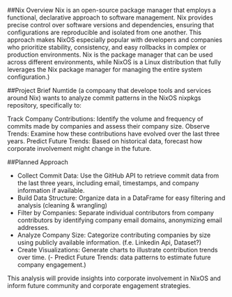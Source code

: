 ##Nix Overview
Nix is an open-source package manager that employs a functional, declarative approach to software management. Nix provides precise control over software versions and dependencies, ensuring that configurations are reproducible and isolated from one another. This approach makes NixOS especially popular with developers and companies who prioritize stability, consistency, and easy rollbacks in complex or production environments.
Nix is the package manager that can be used across different environments, while NixOS is a Linux distribution that fully leverages the Nix package manager for managing the entire system configuration.)

##Project Brief
Numtide (a compoany that develope tools and services around Nix) wants to analyze commit patterns in the NixOS nixpkgs repository, specifically to:

Track Company Contributions: Identify the volume and frequency of commits made by companies and assess their company size.
Observe Trends: Examine how these contributions have evolved over the last three years.
Predict Future Trends: Based on historical data, forecast how corporate involvement might change in the future.

##Planned Approach
- Collect Commit Data: Use the GitHub API to retrieve commit data from the last three years, including email, timestamps, and company information if available.
- Build Data Structure: Organize data in a DataFrame for easy filtering and analysis (cleaning & wrangling)
- Filter by Companies: Separate individual contributors from company contributors by identifying company email domains, anonymizing email addresses.
- Analyze Company Size: Categorize contributing companies by size using publicly available information. (f.e. Linkedin Api, Dataset?)
- Create Visualizations: Generate charts to illustrate contribution trends over time.
(- Predict Future Trends: data patterns to estimate future company engagement.)

This analysis will provide insights into corporate involvement in NixOS and inform future community and corporate engagement strategies.

